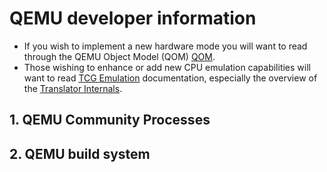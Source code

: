 # QEMU developer information

- If you wish to implement a new hardware mode you will want to read through the QEMU Object Model (QOM) [QOM](https://qemu-project.gitlab.io/qemu/devel/qom.html#qom).
- Those wishing to enhance or add new CPU emulation capabilities will want to read [TCG Emulation](https://qemu-project.gitlab.io/qemu/devel/index-tcg.html#tcg) documentation, especially the overview of the [Translator Internals](https://qemu-project.gitlab.io/qemu/devel/tcg.html#tcg-internals).

## 1. QEMU Community Processes

## 2. QEMU build system
